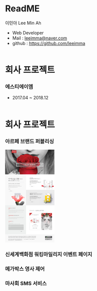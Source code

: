 # ReadME

이민아 Lee Min Ah

- Web Developer
- Mail : leeimma@naver.com
- github : https://github.com/leeimma
 <br /> <br />
 
# 회사 프로젝트
### 에스티에이엠
* 2017.04 ~ 2018.12
 <br /> <br />
 
# 회사 프로젝트
### 아르페 브랜드 퍼블리싱
 <img src="image/artpe/01_main.jpg" width="160"/> 


### 신세계백화점 워킹마일리지 이벤트 페이지

### 메가박스 영사 제어

### 마사회 SMS 서비스


